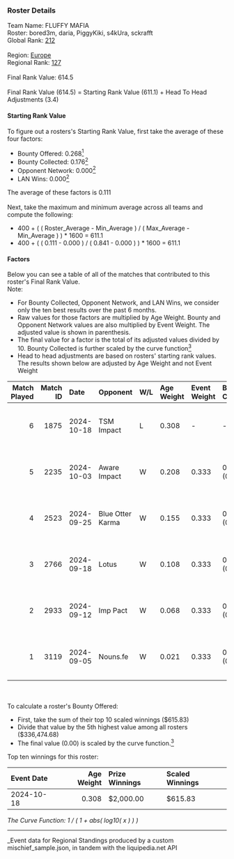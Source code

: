 ### Roster Details<br />
Team Name: FLUFFY MAFIA<br />
Roster: bored3m, daria, PiggyKiki, s4kUra, sckrafft<br />
Global Rank: [212](../../standings_global_2025_03_01.md)<br />
<br />
Region: [Europe]( ../../standings_europe_2025_03_01.md)<br />
Regional Rank: [127]( ../../standings_europe_2025_03_01.md)<br />
<br />
Final Rank Value:  614.5<br />
<br />
Final Rank Value (614.5) = Starting Rank Value (611.1) + Head To Head Adjustments (3.4)<br />

#### Starting Rank Value<br />
To figure out a rosters's Starting Rank Value, first take the average of these four factors:<br />
- Bounty Offered: 0.268[<sup>1</sup>](#table2)
- Bounty Collected: 0.176[<sup>2</sup>](#table1)
- Opponent Network: 0.000[<sup>2</sup>](#table1)
- LAN Wins: 0.000[<sup>2</sup>](#table1)

The average of these factors is 0.111<br />
<br />
Next, take the maximum and minimum average across all teams and compute the following:<br />
- 400 + ( ( Roster_Average - Min_Average ) / ( Max_Average - Min_Average ) ) * 1600 = 611.1
- 400 + ( ( 0.111 - 0.000 ) / ( 0.841 - 0.000 ) ) * 1600 = 611.1


#### Factors<br />
Below you can see a table of all of the matches that contributed to this roster's Final Rank Value.<br />
Note:<br />

- For Bounty Collected, Opponent Network, and LAN Wins, we consider only the ten best results over the past 6 months.
- Raw values for those factors are multiplied by Age Weight. Bounty and Opponent Network values are also multiplied by Event Weight. The adjusted value is shown in parenthesis.
- The final value for a factor is the total of its adjusted values divided by 10. Bounty Collected is further scaled by the curve function[<sup>3</sup>](#curveFunction)
- Head to head adjustments are based on rosters' starting rank values. The results shown below are adjusted by Age Weight and not Event Weight
<span id="table1"></span><br />


| Match Played | Match ID | Date       | Opponent         | W/L | Age Weight | Event Weight | Bounty Collected | Opponent Network | LAN Wins  | H2H Adj. | Roster                                      |
| -: | -: | :- | :- | :- | :- | :- | :- | :- | :- | -: | :- |
|            6 |     1875 | 2024-10-18 | TSM Impact       | L   | 0.308      | -            | -                | -                | -         |    -5.03 | bored3m, daria, PiggyKiki, s4kUra, sckrafft |
|            5 |     2235 | 2024-10-03 | Aware Impact     | W   | 0.208      | 0.333        | 0.001 (0.000)    | 0.010 (0.001)    | 0 (0.000) |     3.08 | bored3m, daria, PiggyKiki, s4kUra, sckrafft |
|            4 |     2523 | 2024-09-25 | Blue Otter Karma | W   | 0.155      | 0.333        | 0.001 (0.000)    | 0.008 (0.000)    | 0 (0.000) |     2.31 | bored3m, daria, PiggyKiki, s4kUra, sckrafft |
|            3 |     2766 | 2024-09-18 | Lotus            | W   | 0.108      | 0.333        | 0.001 (0.000)    | 0.004 (0.000)    | 0 (0.000) |     1.60 | bored3m, daria, PiggyKiki, s4kUra, sckrafft |
|            2 |     2933 | 2024-09-12 | Imp Pact         | W   | 0.068      | 0.333        | 0.002 (0.000)    | 0.041 (0.001)    | 0 (0.000) |     1.07 | bored3m, daria, PiggyKiki, s4kUra, sckrafft |
|            1 |     3119 | 2024-09-05 | Nouns.fe         | W   | 0.021      | 0.333        | 0.001 (0.000)    | 0.091 (0.001)    | 0 (0.000) |     0.33 | bored3m, mira, PiggyKiki, s4kUra, sckrafft  |

<br />
<span id="table2"></span><br />
To calculate a roster's Bounty Offered:<br />

- First, take the sum of their top 10 scaled winnings ($615.83)
- Divide that value by the 5th highest value among all rosters ($336,474.68)
- The final value (0.00) is scaled by the curve function.[<sup>3</sup>](#curveFunction)

Top ten winnings for this roster:<br />

| Event Date | Age Weight | Prize Winnings | Scaled Winnings |
| :- | -: | :- | :- |
| 2024-10-18 |      0.308 | $2,000.00      | $615.83         |


<span id="curveFunction"></span>_The Curve Function: 1 / ( 1 + abs( log10( x ) ) )_<br />

---
_Event data for Regional Standings produced by a custom mischief_sample.json, in tandem with the liquipedia.net API<br />
